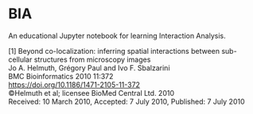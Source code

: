 # BIA
An educational Jupyter notebook for learning Interaction Analysis.

[1] Beyond co-localization: inferring spatial interactions between sub-cellular structures from microscopy images  
    Jo A. Helmuth, Grégory Paul and Ivo F. Sbalzarini  
    BMC Bioinformatics 2010 11:372  
    https://doi.org/10.1186/1471-2105-11-372  
    ©Helmuth et al; licensee BioMed Central Ltd. 2010  
    Received: 10 March 2010, Accepted: 7 July 2010, Published: 7 July 2010  

